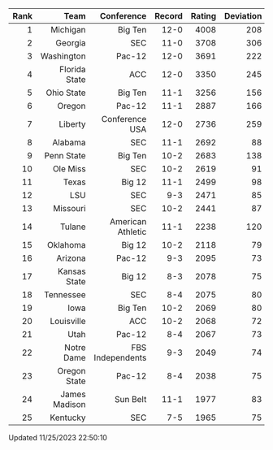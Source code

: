 | Rank  | Team                 | Conference           | Record   | Rating | Deviation |
| ---:  | ---:                 | ---:                 | ---:     | ---:   | ---:      |
| 1     | Michigan             | Big Ten              | 12-0     | 4008   | 208       |
| 2     | Georgia              | SEC                  | 11-0     | 3708   | 306       |
| 3     | Washington           | Pac-12               | 12-0     | 3691   | 222       |
| 4     | Florida State        | ACC                  | 12-0     | 3350   | 245       |
| 5     | Ohio State           | Big Ten              | 11-1     | 3256   | 156       |
| 6     | Oregon               | Pac-12               | 11-1     | 2887   | 166       |
| 7     | Liberty              | Conference USA       | 12-0     | 2736   | 259       |
| 8     | Alabama              | SEC                  | 11-1     | 2692   | 88        |
| 9     | Penn State           | Big Ten              | 10-2     | 2683   | 138       |
| 10    | Ole Miss             | SEC                  | 10-2     | 2619   | 91        |
| 11    | Texas                | Big 12               | 11-1     | 2499   | 98        |
| 12    | LSU                  | SEC                  | 9-3      | 2471   | 85        |
| 13    | Missouri             | SEC                  | 10-2     | 2441   | 87        |
| 14    | Tulane               | American Athletic    | 11-1     | 2238   | 120       |
| 15    | Oklahoma             | Big 12               | 10-2     | 2118   | 79        |
| 16    | Arizona              | Pac-12               | 9-3      | 2095   | 73        |
| 17    | Kansas State         | Big 12               | 8-3      | 2078   | 75        |
| 18    | Tennessee            | SEC                  | 8-4      | 2075   | 80        |
| 19    | Iowa                 | Big Ten              | 10-2     | 2069   | 80        |
| 20    | Louisville           | ACC                  | 10-2     | 2068   | 72        |
| 21    | Utah                 | Pac-12               | 8-4      | 2067   | 73        |
| 22    | Notre Dame           | FBS Independents     | 9-3      | 2049   | 74        |
| 23    | Oregon State         | Pac-12               | 8-4      | 2038   | 75        |
| 24    | James Madison        | Sun Belt             | 11-1     | 1977   | 83        |
| 25    | Kentucky             | SEC                  | 7-5      | 1965   | 75        |

Updated 11/25/2023 22:50:10
